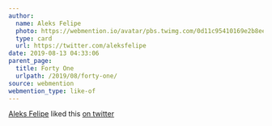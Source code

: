```yaml
---
author:
  name: Aleks Felipe
  photo: https://webmention.io/avatar/pbs.twimg.com/0d11c95410169e2b8ee0c2a8716ae1703262cdefe7afa0494dc64a07680fc657.jpg
  type: card
  url: https://twitter.com/aleksfelipe
date: 2019-08-13 04:33:06
parent_page:
  title: Forty One
  urlpath: /2019/08/forty-one/
source: webmention
webmention_type: like-of
---
```


[Aleks Felipe](https://twitter.com/aleksfelipe) liked this [on twitter](https://twitter.com/roytang/status/1159618447531270144#favorited-by-12953232)